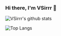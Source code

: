 ### Hi there, I'm VSirrr 👋

<!-- ![](https://visitor-badge.glitch.me/badge?page_id=VSirrr.VSirrr) -->

<!-- ![VSirrr's github stats](https://github-readme-stats.vercel.app/api?username=VSirrr&bg_color=30,e96443,904e95&title_color=fff&text_color=fff) -->
![VSirrr's github stats](https://github-readme-stats.vercel.app/api?username=VSirrr&show_icons=true&theme=vue)

![Top Langs](https://github-readme-stats.vercel.app/api/top-langs/?username=VSirrr)
